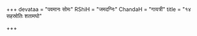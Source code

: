 +++
devataa = "पवमानः सोमः"
RShiH = "जमदग्निः"
ChandaH = "गायत्री"
title = "१४ सहस्रोतिः शतामघो"

+++
